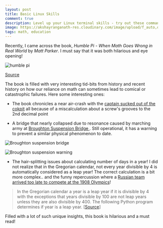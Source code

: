 ```yaml
---
layout: post
title: Basic Linux Skills
comment: true
description: Level up your Linux terminal skills - try out these commands.
image: https://akshayranganath-res.cloudinary.com/image/upload/f_auto,q_auto,w_250,h_250/blog/41KANd0ca3L._SX331_BO1%2C204%2C203%2C200_.jpg
tags: math, education
---
```


Recently, I came across the book, *Humble Pi - When Math Goes Wrong in Real World* by *Matt Parker*. I must say that it was both hilarious and eye opening!

![humble pi](https://akshayranganath-res.cloudinary.com/image/upload/f_auto,q_auto,h_300/blog/41KANd0ca3L._SX331_BO1%2C204%2C203%2C200_.jpg)

[Source](https://images-na.ssl-images-amazon.com/images/I/41KANd0ca3L._SX331_BO1,204,203,200_.jpg)


The book is filled with very interesting tid-bits from history and recent history on how our reliance on math can sometimes lead to comical or catastrophic failures. Here some interesting ones:

* The book chronicles a near air-crash with the [captain sucked out of the cokpit](https://www.ripleys.com/weird-news/flight-5390/) all because of a miscalculation about a screw's grooves to the 2nd decimal point 


* A bridge that nearly collapsed due to resonance caused by marching army at [Broughton Suspension Bridge
](https://en.wikipedia.org/wiki/Broughton_Suspension_Bridge). Still operational, it has a warning to prevent a similar physical phenomenon to date.

![Broughton suspension bridge](https://upload.wikimedia.org/wikipedia/commons/e/ed/Broughton-suspension-bridge.jpg)

![Broughton suspension warning](https://upload.wikimedia.org/wikipedia/commons/e/ec/Albert_Bridge_notice.JPG)

* The hair-splitting issues about calculating number of days in a year! I did not realize that in the Gregorian calendar, not every year divisible by 4 is automatically considered as a leap year! The correct calculation is a bit more complex.. and the funny repercussion where a [Russian team arrived too late to compete at the 1908 Olympics](http://www.todayifoundout.com/index.php/2012/11/the-russian-olympic-team-arrived-12-days-late-to-the-1908-london-olympics-because-they-hadnt-updated-to-using-the-gregorian-calendar/)!

>In the Gregorian calendar a year is a leap year if it is divisible by 4 with the exceptions that years divisible by 100 are not leap years unless they are also divisible by 400. The following Python program determines if year is a leap year. [[Source](https://scipython.com/book2/chapter-2-the-core-python-language-i/examples/the-gregorian-calendar/)]

Filled with a lot of such unique insights, this book is hilarious and a must read!